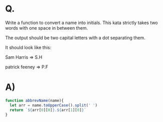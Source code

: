 # Q.
Write a function to convert a name into initials. This kata strictly takes two words with one space in between them.

The output should be two capital letters with a dot separating them.

It should look like this:

Sam Harris => S.H

patrick feeney => P.F

# A)
```js
function abbrevName(name){
  let arr = name.toUpperCase().split(' ')
  return `${arr[0][0]}.${arr[1][0]}`
}
